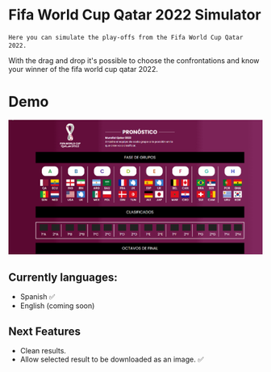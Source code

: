 # Fifa World Cup Qatar 2022 Simulator

```
Here you can simulate the play-offs from the Fifa World Cup Qatar 2022.
```

With the drag and drop it's possible to choose the confrontations and know your winner of the fifa world cup qatar 2022.

# Demo

<img src="public\assets\images\demo.gif">

## Currently languages:

- Spanish ✅
- English (coming soon)

## Next Features

- Clean results.
- Allow selected result to be downloaded as an image. ✅
